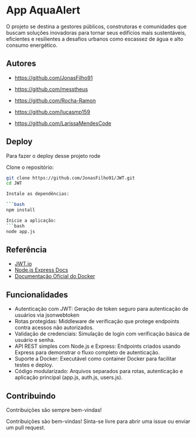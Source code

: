 
# App AquaAlert

O projeto se destina a gestores públicos, construtoras e comunidades que buscam soluções inovadoras para tornar seus edifícios mais sustentáveis, eficientes e resilientes a desafios urbanos como escassez de água e alto consumo energético.


## Autores

- https://github.com/JonasFilho91

- https://github.com/messtheus

- https://github.com/Rocha-Ramon

- https://github.com/lucasmp159

- https://github.com/LarissaMendesCode


## Deploy

Para fazer o deploy desse projeto rode

Clone o repositório:

```bash
git clone https://github.com/JonasFilho91/JWT.git
cd JWT

Instale as dependências:

```bash
npm install

Inicie a aplicação:
```bash
node app.js

```


## Referência

 - [JWT.io](https://jwt.io/)
 - [Node.js Express Docs](https://expressjs.com/)
 - [Documentação Oficial do Docker](https://docs.docker.com/)


## Funcionalidades

-  Autenticação com JWT:
Geração de token seguro para autenticação de usuários via jsonwebtoken
- Rotas protegidas:
Middleware de verificação que protege endpoints contra acessos não autorizados.
- Validação de credenciais:
Simulação de login com verificação básica de usuário e senha.
- API REST simples com Node.js e Express:
Endpoints criados usando Express para demonstrar o fluxo completo de autenticação.
- Suporte a Docker:
Executável como container Docker para facilitar testes e deploy.
- Código modularizado:
Arquivos separados para rotas, autenticação e aplicação principal (app.js, auth.js, users.js).


## Contribuindo

Contribuições são sempre bem-vindas!

Contribuições são bem-vindas! Sinta-se livre para abrir uma issue ou enviar um pull request.

